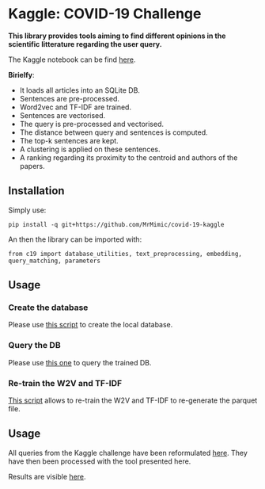# Kaggle: COVID-19 Challenge

**This library provides tools aiming to find different opinions in the scientific litterature regarding the user query.**

The Kaggle notebook can be find [here](https://www.kaggle.com/mrmimic/risk-factors-analysis-by-opinion-finding).

**Birielfy**:

- It loads all articles into an SQLite DB.
- Sentences are pre-processed.
- Word2vec and TF-IDF are trained.
- Sentences are vectorised.
- The query is pre-processed and vectorised.
- The distance between query and sentences is computed.
- The top-k sentences are kept.
- A clustering is applied on these sentences.
- A ranking regarding its proximity to the centroid and authors of the papers.

## Installation

Simply use:

    pip install -q git+https://github.com/MrMimic/covid-19-kaggle

An then the library can be imported with:

    from c19 import database_utilities, text_preprocessing, embedding, query_matching, parameters

## Usage

### Create the database

Please use [this script](https://github.com/MrMimic/covid-19-kaggle/blob/master/src/main/scripts/query_db.py) to create the local database.

### Query the DB

Please use [this one](https://github.com/MrMimic/covid-19-kaggle/blob/master/src/main/scripts/query_db.py) to query the trained DB.

### Re-train the W2V and TF-IDF

[This script](https://github.com/MrMimic/covid-19-kaggle/blob/master/src/main/scripts/train_w2v.py) allows to re-train the W2V and TF-IDF to re-generate the parquet file.

## Usage

All queries from the Kaggle challenge have been reformulated [here](https://github.com/MrMimic/covid-19-kaggle/blob/master/resources/queries.json). They have then been processed with the tool presented here.

Results are visible [here](https://github.com/MrMimic/covid-19-kaggle/blob/master/resources/output.md).
